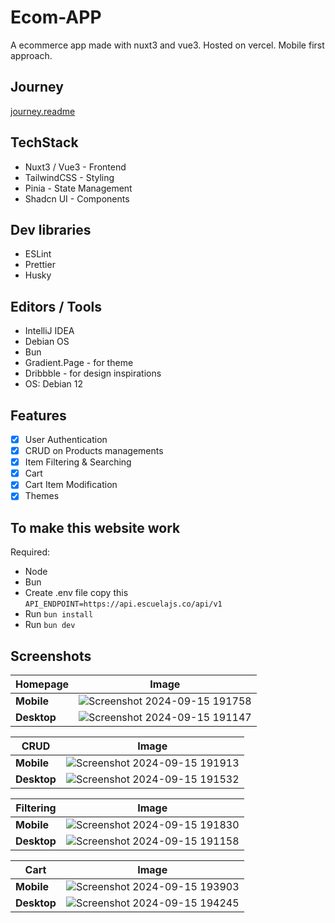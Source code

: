 # Ecom-APP

A ecommerce app made with nuxt3 and vue3. Hosted on vercel.
Mobile first approach.

## Journey

[journey.readme](./journey.md)

## TechStack

- Nuxt3 / Vue3 - Frontend
- TailwindCSS - Styling
- Pinia - State Management
- Shadcn UI - Components

## Dev libraries

- ESLint
- Prettier
- Husky

## Editors / Tools

- IntelliJ IDEA
- Debian OS
- Bun
- Gradient.Page - for theme
- Dribbble - for design inspirations
- OS: Debian 12

## Features

- [x] User Authentication
- [x] CRUD on Products managements
- [x] Item Filtering & Searching
- [x] Cart
- [x] Cart Item Modification
- [x] Themes

## To make this website work

Required:

- Node
- Bun
- Create .env file copy this `API_ENDPOINT=https://api.escuelajs.co/api/v1`
- Run `bun install`
- Run `bun dev`

## Screenshots

| Homepage    | Image                                                                                                            |
| ----------- | ---------------------------------------------------------------------------------------------------------------- |
| **Mobile**  | ![Screenshot 2024-09-15 191758](https://github.com/user-attachments/assets/a90d6e00-f011-47cf-9df2-5a40de2b7851) |
| **Desktop** | ![Screenshot 2024-09-15 191147](https://github.com/user-attachments/assets/6385f98b-c560-4ebd-a0dd-9f0d05855e66) |

| CRUD        | Image                                                                                                            |
| ----------- | ---------------------------------------------------------------------------------------------------------------- |
| **Mobile**  | ![Screenshot 2024-09-15 191913](https://github.com/user-attachments/assets/610b375e-f348-4f14-bd68-f1e78db016ba) |
| **Desktop** | ![Screenshot 2024-09-15 191532](https://github.com/user-attachments/assets/8705bcfd-5cfb-42cd-b0d2-d95a493ad484) |

| Filtering   | Image                                                                                                            |
| ----------- | ---------------------------------------------------------------------------------------------------------------- |
| **Mobile**  | ![Screenshot 2024-09-15 191830](https://github.com/user-attachments/assets/9c2ecd89-c02c-425b-98cc-d9cc61c16bf6) |
| **Desktop** | ![Screenshot 2024-09-15 191158](https://github.com/user-attachments/assets/78de106c-c8f6-4383-b0b2-97372eb76c88) |

| Cart   | Image                                                                                                            |
| ----------- | ---------------------------------------------------------------------------------------------------------------- |
| **Mobile**  | ![Screenshot 2024-09-15 193903](https://github.com/user-attachments/assets/0e5d5bb0-66e3-4c46-8ddf-b53df3993968) |
| **Desktop** | ![Screenshot 2024-09-15 194245](https://github.com/user-attachments/assets/70d189a7-c9c8-44d8-b614-08d5579c62cc) |



